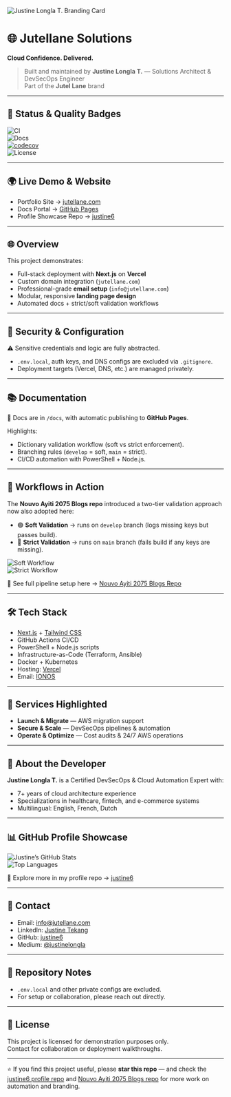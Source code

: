 ![Justine Longla T. Branding Card](./assets/branding-card.png)

# 🌐 Jutellane Solutions  
**Cloud Confidence. Delivered.**

> Built and maintained by **Justine Longla T.** — Solutions Architect & DevSecOps Engineer  
> Part of the **Jutel Lane** brand  

---

## 📛 Status & Quality Badges  

![CI](https://github.com/justine6/Jutellane-Solutions/actions/workflows/ci.yml/badge.svg?branch=main)  
![Docs](https://github.com/justine6/Jutellane-Solutions/actions/workflows/docs.yml/badge.svg?branch=main)  
[![codecov](https://codecov.io/gh/justine6/Jutellane-Solutions/branch/main/graph/badge.svg)](https://codecov.io/gh/justine6/Jutellane-Solutions)  
![License](https://img.shields.io/github/license/justine6/Jutellane-Solutions?color=blue)  

---

## 🌍 Live Demo & Website  

- Portfolio Site → [jutellane.com](https://jutellane.com)  
- Docs Portal → [GitHub Pages](https://justine6.github.io/Jutellane-Solutions/)  
- Profile Showcase Repo → [justine6](https://github.com/justine6/justine6)  

---

## 🌐 Overview  

This project demonstrates:  

* Full-stack deployment with **Next.js** on **Vercel**  
* Custom domain integration (`jutellane.com`)  
* Professional-grade **email setup** (`info@jutellane.com`)  
* Modular, responsive **landing page design**  
* Automated docs + strict/soft validation workflows  

---

## 🔐 Security & Configuration  

⚠️ Sensitive credentials and logic are fully abstracted.  

* `.env.local`, auth keys, and DNS configs are excluded via `.gitignore`.  
* Deployment targets (Vercel, DNS, etc.) are managed privately.  

---

## 📚 Documentation  

📖 Docs are in `/docs`, with automatic publishing to **GitHub Pages**.  

Highlights:  
- Dictionary validation workflow (soft vs strict enforcement).  
- Branching rules (`develop` = soft, `main` = strict).  
- CI/CD automation with PowerShell + Node.js.  

---

## 🚦 Workflows in Action  

The **Nouvo Ayiti 2075 Blogs repo** introduced a two-tier validation approach now also adopted here:  

- 🟢 **Soft Validation** → runs on `develop` branch (logs missing keys but passes build).  
- 🔴 **Strict Validation** → runs on `main` branch (fails build if any keys are missing).  

![Soft Workflow](https://github.com/justine6/nouvo-ayiti-2075-blogs/actions/workflows/check-dicts-soft.yml/badge.svg)  
![Strict Workflow](https://github.com/justine6/nouvo-ayiti-2075-blogs/actions/workflows/check-dicts-strict.yml/badge.svg)  

🔗 See full pipeline setup here → [Nouvo Ayiti 2075 Blogs Repo](https://github.com/justine6/nouvo-ayiti-2075-blogs)  

---

## 🛠️ Tech Stack  

- [Next.js](https://nextjs.org/) + [Tailwind CSS](https://tailwindcss.com/)  
- GitHub Actions CI/CD  
- PowerShell + Node.js scripts  
- Infrastructure-as-Code (Terraform, Ansible)  
- Docker + Kubernetes  
- Hosting: [Vercel](https://vercel.com)  
- Email: [IONOS](https://ionos.com/)  

---

## 💼 Services Highlighted  

- **Launch & Migrate** — AWS migration support  
- **Secure & Scale** — DevSecOps pipelines & automation  
- **Operate & Optimize** — Cost audits & 24/7 AWS operations  

---

## 🧠 About the Developer  

**Justine Longla T.** is a Certified DevSecOps & Cloud Automation Expert with:  

- 7+ years of cloud architecture experience  
- Specializations in healthcare, fintech, and e-commerce systems  
- Multilingual: English, French, Dutch  

---

## 📊 GitHub Profile Showcase  

![Justine’s GitHub Stats](https://github-readme-stats.vercel.app/api?username=justine6&show_icons=true&theme=radical)  
![Top Languages](https://github-readme-stats.vercel.app/api/top-langs/?username=justine6&layout=compact&theme=radical)  

🔗 Explore more in my profile repo → [justine6](https://github.com/justine6/justine6)  

---

## 📩 Contact  

- Email: [info@jutellane.com](mailto:info@jutellane.com)  
- LinkedIn: [Justine Tekang](https://www.linkedin.com/in/longlatjustine)  
- GitHub: [justine6](https://github.com/justine6)  
- Medium: [@justinelongla](https://medium.com/@justinelongla)  

---

## 📁 Repository Notes  

* `.env.local` and other private configs are excluded.  
* For setup or collaboration, please reach out directly.  

---

## 🤝 License  

This project is licensed for demonstration purposes only.  
Contact for collaboration or deployment walkthroughs.  

---

⭐ If you find this project useful, please **star this repo** — and check the [justine6 profile repo](https://github.com/justine6/justine6) and [Nouvo Ayiti 2075 Blogs repo](https://github.com/justine6/nouvo-ayiti-2075-blogs) for more work on automation and branding.  
